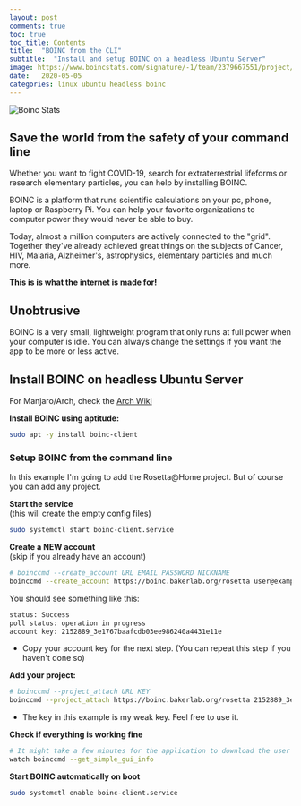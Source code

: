 ```yaml
---
layout: post
comments: true
toc: true
toc_title: Contents
title:  "BOINC from the CLI"
subtitle:  "Install and setup BOINC on a headless Ubuntu Server"
image: https://www.boincstats.com/signature/-1/team/2379667551/project/sig.png
date:   2020-05-05
categories: linux ubuntu headless boinc  
---
```

![Boinc Stats](https://www.boincstats.com/signature/-1/user/90689675018/sig.png)

## Save the world from the safety of your command line

Whether you want to fight COVID-19, search for extraterrestrial lifeforms or research elementary particles, you can help by installing BOINC.

BOINC is a platform that runs scientific calculations on your pc, phone, laptop or Raspberry Pi. You can help your favorite organizations to computer power they would never be able to buy.

Today, almost a million computers are actively connected to the "grid". Together they've already achieved great things on the subjects of Cancer, HIV, Malaria, Alzheimer's, astrophysics, elementary particles and much more.

**This is is what the internet is made for!**

## Unobtrusive 

BOINC is a very small, lightweight program that only runs at full power when your computer is idle. You can always change the settings if you want the app to be more or less active.

## Install BOINC on headless Ubuntu Server

For Manjaro/Arch, check the [Arch Wiki](https://wiki.archlinux.org/index.php/BOINC)  

**Install BOINC using aptitude:**
```bash
sudo apt -y install boinc-client
```

### Setup BOINC from the command line

In this example I'm going to add the Rosetta@Home project. But of course you can add any project.  

**Start the service**  
(this will create the empty config files)
```bash
sudo systemctl start boinc-client.service
```

**Create a NEW account**  
(skip if you already have an account)
```bash
# boinccmd --create_account URL EMAIL PASSWORD NICKNAME
boinccmd --create_account https://boinc.bakerlab.org/rosetta user@example.com p@55w0rd Nickname
```
You should see something like this:
```bash
status: Success
poll status: operation in progress
account key: 2152889_3e1767baafcdb03ee986240a4431e11e
```
* Copy your account key for the next step. (You can repeat this step if you haven't done so)

**Add your project:**
```bash
# boinccmd --project_attach URL KEY
boinccmd --project_attach https://boinc.bakerlab.org/rosetta 2152889_3e1767baafcdb03ee986240a4431e11e
```
* The key in this example is my weak key. Feel free to use it.  

**Check if everything is working fine**
```bash
# It might take a few minutes for the application to download the user details
watch boinccmd --get_simple_gui_info
```

**Start BOINC automatically on boot**
```bash
sudo systemctl enable boinc-client.service
```